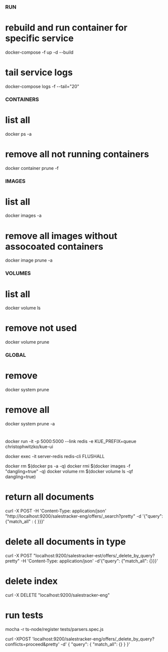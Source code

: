 ### RUN

# rebuild and run container for specific service
docker-compose -f <docker-compose-config-file> up -d --build <service-name>

# tail service logs
docker-compose logs -f <service-name> --tail="20"  

### CONTAINERS

# list all
docker ps -a

# remove all not running containers 
docker container prune -f

### IMAGES

# list all
docker images -a 

# remove all images without assocoated containers 
docker image prune -a

### VOLUMES

# list all
docker volume ls

# remove not used
docker volume prune

### GLOBAL

# remove 
docker system prune

# remove all
docker system prune -a

# 
docker run -it -p 5000:5000 --link redis -e KUE_PREFIX=queue christophwitzko/kue-ui

docker exec -it server-redis redis-cli FLUSHALL




docker rm $(docker ps -a -q)
docker rmi $(docker images -f "dangling=true" -q)
docker volume rm $(docker volume ls -qf dangling=true)








# return all documents
curl -X POST -H 'Content-Type: application/json' "http://localhost:9200/salestracker-eng/offers/_search?pretty" -d '{"query": {"match_all" : { }}}'

# delete all documents in type
curl -X POST "localhost:9200/salestracker-est/offers/_delete_by_query?pretty" -H 'Content-Type: application/json' -d'{"query": {"match_all": {}}}'

# delete index
curl -X DELETE "localhost:9200/salestracker-eng"

# run tests
mocha -r ts-node/register tests/parsers.spec.js



curl -XPOST 'localhost:9200/salestracker-eng/offers/_delete_by_query?conflicts=proceed&pretty' -d'
{ "query": { "match_all": {} } }'